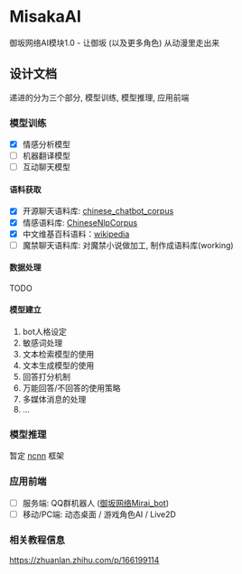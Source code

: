 # MisakaAI

御坂网络AI模块1.0 - 让御坂 (以及更多角色) 从动漫里走出来

## 设计文档

递进的分为三个部分, 模型训练, 模型推理, 应用前端

### 模型训练

- [x] 情感分析模型
- [ ] 机器翻译模型
- [ ] 互动聊天模型

#### 语料获取

- [x] 开源聊天语料库: [chinese_chatbot_corpus](https://github.com/codemayq/chinese_chatbot_corpus)
- [x] 情感语料库: [ChineseNlpCorpus](https://github.com/SophonPlus/ChineseNlpCorpus)
- [x] 中文维基百科语料：[wikipedia](https://github.com/misaka-10031/wikipedia-to-zh-cn)
- [ ] 魔禁聊天语料库: 对魔禁小说做加工, 制作成语料库(working)

#### 数据处理

TODO

#### 模型建立

1. bot人格设定
2. 敏感词处理
3. 文本检索模型的使用
4. 文本生成模型的使用
5. 回答打分机制
6. 万能回答/不回答的使用策略
7. 多媒体消息的处理
8. ...

### 模型推理

暂定 [ncnn](https://github.com/Tencent/ncnn) 框架

### 应用前端

- [ ] 服务端: QQ群机器人 ([御坂网络Mirai_bot](https://github.com/ChinaMisakaNetwork/Mirai_Bot))
- [ ] 移动/PC端: 动态桌面 / 游戏角色AI / Live2D

### 相关教程信息

<https://zhuanlan.zhihu.com/p/166199114>
